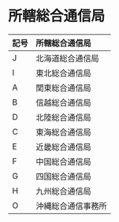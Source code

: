 # 所轄総合通信局

|記号|所轄総合通信局|
|:----|:----|
|J|北海道総合通信局|
|I|東北総合通信局|
|A|関東総合通信局|
|B|信越総合通信局|
|D|北陸総合通信局|
|C|東海総合通信局|
|E|近畿総合通信局|
|F|中国総合通信局|
|G|四国総合通信局|
|H|九州総合通信局|
|O|沖縄総合通信事務所|
